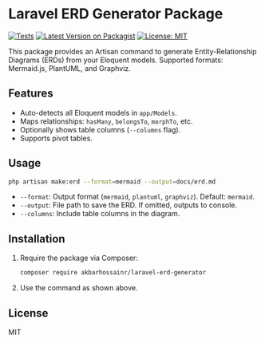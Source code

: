 # Laravel ERD Generator Package

[![Tests](https://github.com/akbarhossainr/laravel-erd-generator/actions/workflows/php.yml/badge.svg)](https://github.com/akbarhossainr/laravel-erd-generator/actions)
[![Latest Version on Packagist](https://img.shields.io/packagist/v/akbarhossainr/laravel-erd-generator.svg?style=flat-square)](https://packagist.org/packages/akbarhossainr/laravel-erd-generator)
[![License: MIT](https://img.shields.io/badge/License-MIT-yellow.svg)](https://opensource.org/licenses/MIT)

This package provides an Artisan command to generate Entity-Relationship Diagrams (ERDs) from your Eloquent models. Supported formats: Mermaid.js, PlantUML, and Graphviz.

## Features

- Auto-detects all Eloquent models in `app/Models`.
- Maps relationships: `hasMany`, `belongsTo`, `morphTo`, etc.
- Optionally shows table columns (`--columns` flag).
- Supports pivot tables.

## Usage

```bash
php artisan make:erd --format=mermaid --output=docs/erd.md
```

- `--format`: Output format (`mermaid`, `plantuml`, `graphviz`). Default: `mermaid`.
- `--output`: File path to save the ERD. If omitted, outputs to console.
- `--columns`: Include table columns in the diagram.

## Installation

1. Require the package via Composer:

   ```bash
   composer require akbarhossainr/laravel-erd-generator
   ```

2. Use the command as shown above.

## License

MIT
